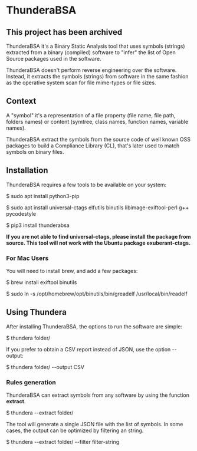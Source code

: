 # ThunderaBSA

## This project has been archived

ThunderaBSA it's a Binary Static Analysis tool that uses symbols (strings) extracted from a binary (compiled) software to "infer" the list of Open Source packages used in the software.

ThunderaBSA doesn't perform reverse engineering over the software. Instead, it extracts the symbols (strings) from software in the same fashion as the operative system scan for file mime-types or file sizes.

## Context

A "symbol" it's a representation of a file property (file name, file path, folders names) or content (symtree, class names, function names, variable names).

ThunderaBSA extract the symbols from the source code of well known OSS packages to build a Compliance Library (CL), that's later used to match symbols on binary files.

## Installation

ThunderaBSA requires a few tools to be available on your system:

$ sudo apt install python3-pip

$ sudo apt install universal-ctags elfutils binutils libimage-exiftool-perl g++ pycodestyle

$ pip3 install thunderabsa

**If you are not able to find universal-ctags, please install the package from source. This tool will not work with the Ubuntu package exuberant-ctags.**

### For Mac Users

You will need to install brew, and add a few packages:

$ brew install exiftool binutils

$ sudo ln -s /opt/homebrew/opt/binutils/bin/greadelf /usr/local/bin/readelf

## Using Thundera

After installing ThunderaBSA, the options to run the software are simple:

$ thundera folder/

If you prefer to obtain a CSV report instead of JSON, use the option --output:

$ thundera folder/ --output CSV

### Rules generation

ThunderaBSA can extract symbols from any software by using the function **extract**.

$ thundera --extract folder/

The tool will generate a single JSON file with the list of symbols. In some cases, the output can be optimized by filtering an string.

$ thundera --extract folder/ --filter filter-string


